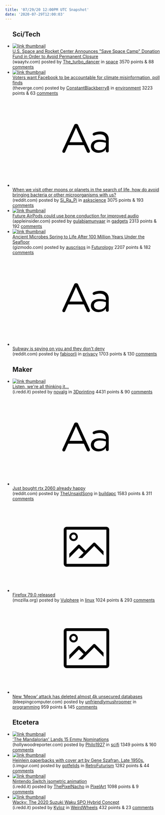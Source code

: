 ```yaml
---
title: '07/29/20 12:00PM UTC Snapshot'
date: '2020-07-29T12:00:03'
---
```

<ul>
<h2>Sci/Tech</h2>

<li><a href='https://www.waaytv.com/content/news/WATCH-LIVE-US-Space--Rocket-Center-announces-Save-Space-Camp-campaign-in-effort-to-stay-open--571932091.html'><img src='https://b.thumbs.redditmedia.com/DpmsU432cpHxRCzXz5zVmYID57_IwlV--37jh2R2jeA.jpg' alt='link thumbnail'></a><div><div class='linkTitle'><a href='https://www.waaytv.com/content/news/WATCH-LIVE-US-Space--Rocket-Center-announces-Save-Space-Camp-campaign-in-effort-to-stay-open--571932091.html'>U.S. Space and Rocket Center Announces "Save Space Camp" Donation Fund in Order to Avoid Permanent Closure</a></div>(waaytv.com) posted by <a href='https://www.reddit.com/user/The_turbo_dancer'>The_turbo_dancer</a> in <a href='https://www.reddit.com/r/space'>space</a> 3570 points & 88 <a href='https://www.reddit.com/r/space/comments/hzr50v/us_space_and_rocket_center_announces_save_space/'>comments</a></div></li>

<li><a href='https://www.theverge.com/2020/7/28/21345348/voters-facebook-climate-change-misinformation-poll-congressional-hearing'><img src='https://b.thumbs.redditmedia.com/57B_MsG9iiA4hLI3GHJ0rpQPI6X3pJTwi6_VPX_Fypg.jpg' alt='link thumbnail'></a><div><div class='linkTitle'><a href='https://www.theverge.com/2020/7/28/21345348/voters-facebook-climate-change-misinformation-poll-congressional-hearing'>Voters want Facebook to be accountable for climate misinformation, poll finds</a></div>(theverge.com) posted by <a href='https://www.reddit.com/user/ConstantBlackberry8'>ConstantBlackberry8</a> in <a href='https://www.reddit.com/r/environment'>environment</a> 3223 points & 63 <a href='https://www.reddit.com/r/environment/comments/hzkcga/voters_want_facebook_to_be_accountable_for/'>comments</a></div></li>

<li><a href='https://www.reddit.com/r/askscience/comments/hzmu6g/when_we_visit_other_moons_or_planets_in_the/'><svg version='1.1' viewBox='-34 -12 104 64' preserveAspectRatio='xMidYMid slice' xmlns='http://www.w3.org/2000/svg' xmlns:xlink='http://www.w3.org/1999/xlink'>
    <title>text link thumbnail</title>
    <path d='M12.19,8.84a1.45,1.45,0,0,0-1.4-1h-.12a1.46,1.46,0,0,0-1.42,1L1.14,26.56a1.29,1.29,0,0,0-.14.59,1,1,0,0,0,1,1,1.12,1.12,0,0,0,1.08-.77l2.08-4.65h11l2.08,4.59a1.24,1.24,0,0,0,1.12.83,1.08,1.08,0,0,0,1.08-1.08,1.64,1.64,0,0,0-.14-.57ZM6.08,20.71l4.59-10.22,4.6,10.22Z'>
    </path>
    <path d='M32.24,14.78A6.35,6.35,0,0,0,27.6,13.2a11.36,11.36,0,0,0-4.7,1,1,1,0,0,0-.58.89,1,1,0,0,0,.94.92,1.23,1.23,0,0,0,.39-.08,8.87,8.87,0,0,1,3.72-.81c2.7,0,4.28,1.33,4.28,3.92v.5a15.29,15.29,0,0,0-4.42-.61c-3.64,0-6.14,1.61-6.14,4.64v.05c0,2.95,2.7,4.48,5.37,4.48a6.29,6.29,0,0,0,5.19-2.48V26.9a1,1,0,0,0,1,1,1,1,0,0,0,1-1.06V19A5.71,5.71,0,0,0,32.24,14.78Zm-.56,7.7c0,2.28-2.17,3.89-4.81,3.89-1.94,0-3.61-1.06-3.61-2.86v-.06c0-1.8,1.5-3,4.2-3a15.2,15.2,0,0,1,4.22.61Z'>
    </path>
    </svg></a><div><div class='linkTitle'><a href='https://www.reddit.com/r/askscience/comments/hzmu6g/when_we_visit_other_moons_or_planets_in_the/'>When we visit other moons or planets in the search of life, how do avoid bringing bacteria or other microorganisms with us?</a></div>(reddit.com) posted by <a href='https://www.reddit.com/user/Si_Ra_Pi'>Si_Ra_Pi</a> in <a href='https://www.reddit.com/r/askscience'>askscience</a> 3075 points & 193 <a href='https://www.reddit.com/r/askscience/comments/hzmu6g/when_we_visit_other_moons_or_planets_in_the/'>comments</a></div></li>

<li><a href='https://appleinsider.com/articles/20/07/28/future-airpods-could-use-bone-conduction-for-improved-audio'><img src='https://b.thumbs.redditmedia.com/NPRulA4SK_EV9f1elTRJpbGIlIonTOGBo8IDkvo7xgE.jpg' alt='link thumbnail'></a><div><div class='linkTitle'><a href='https://appleinsider.com/articles/20/07/28/future-airpods-could-use-bone-conduction-for-improved-audio'>Future AirPods could use bone conduction for improved audio</a></div>(appleinsider.com) posted by <a href='https://www.reddit.com/user/gulabjamunyaar'>gulabjamunyaar</a> in <a href='https://www.reddit.com/r/gadgets'>gadgets</a> 2313 points & 192 <a href='https://www.reddit.com/r/gadgets/comments/hzeowm/future_airpods_could_use_bone_conduction_for/'>comments</a></div></li>

<li><a href='https://gizmodo.com/ancient-microbes-spring-to-life-after-100-million-years-1844529743'><img src='https://b.thumbs.redditmedia.com/r0ftPBDyDjJMJA1w0NeJpbKzjg2G3vrRc88iO4GVtMQ.jpg' alt='link thumbnail'></a><div><div class='linkTitle'><a href='https://gizmodo.com/ancient-microbes-spring-to-life-after-100-million-years-1844529743'>Ancient Microbes Spring to Life After 100 Million Years Under the Seafloor</a></div>(gizmodo.com) posted by <a href='https://www.reddit.com/user/auscrisos'>auscrisos</a> in <a href='https://www.reddit.com/r/Futurology'>Futurology</a> 2207 points & 182 <a href='https://www.reddit.com/r/Futurology/comments/hzthfx/ancient_microbes_spring_to_life_after_100_million/'>comments</a></div></li>

<li><a href='https://www.reddit.com/r/privacy/comments/hzkx94/subway_is_spying_on_you_and_they_dont_deny/'><svg version='1.1' viewBox='-34 -12 104 64' preserveAspectRatio='xMidYMid slice' xmlns='http://www.w3.org/2000/svg' xmlns:xlink='http://www.w3.org/1999/xlink'>
    <title>text link thumbnail</title>
    <path d='M12.19,8.84a1.45,1.45,0,0,0-1.4-1h-.12a1.46,1.46,0,0,0-1.42,1L1.14,26.56a1.29,1.29,0,0,0-.14.59,1,1,0,0,0,1,1,1.12,1.12,0,0,0,1.08-.77l2.08-4.65h11l2.08,4.59a1.24,1.24,0,0,0,1.12.83,1.08,1.08,0,0,0,1.08-1.08,1.64,1.64,0,0,0-.14-.57ZM6.08,20.71l4.59-10.22,4.6,10.22Z'>
    </path>
    <path d='M32.24,14.78A6.35,6.35,0,0,0,27.6,13.2a11.36,11.36,0,0,0-4.7,1,1,1,0,0,0-.58.89,1,1,0,0,0,.94.92,1.23,1.23,0,0,0,.39-.08,8.87,8.87,0,0,1,3.72-.81c2.7,0,4.28,1.33,4.28,3.92v.5a15.29,15.29,0,0,0-4.42-.61c-3.64,0-6.14,1.61-6.14,4.64v.05c0,2.95,2.7,4.48,5.37,4.48a6.29,6.29,0,0,0,5.19-2.48V26.9a1,1,0,0,0,1,1,1,1,0,0,0,1-1.06V19A5.71,5.71,0,0,0,32.24,14.78Zm-.56,7.7c0,2.28-2.17,3.89-4.81,3.89-1.94,0-3.61-1.06-3.61-2.86v-.06c0-1.8,1.5-3,4.2-3a15.2,15.2,0,0,1,4.22.61Z'>
    </path>
    </svg></a><div><div class='linkTitle'><a href='https://www.reddit.com/r/privacy/comments/hzkx94/subway_is_spying_on_you_and_they_dont_deny/'>Subway is spying on you and they don't deny</a></div>(reddit.com) posted by <a href='https://www.reddit.com/user/fabioorli'>fabioorli</a> in <a href='https://www.reddit.com/r/privacy'>privacy</a> 1703 points & 130 <a href='https://www.reddit.com/r/privacy/comments/hzkx94/subway_is_spying_on_you_and_they_dont_deny/'>comments</a></div></li>

<h2>Maker</h2>

<li><a href='https://i.redd.it/ool1fjimind51.jpg'><img src='https://b.thumbs.redditmedia.com/5MPXqEb0gd-QC-JIlhlX4AsjRo8nJutG_4lFPzW1Erk.jpg' alt='link thumbnail'></a><div><div class='linkTitle'><a href='https://i.redd.it/ool1fjimind51.jpg'>Listen, we're all thinking it...</a></div>(i.redd.it) posted by <a href='https://www.reddit.com/user/novalg'>novalg</a> in <a href='https://www.reddit.com/r/3Dprinting'>3Dprinting</a> 4431 points & 90 <a href='https://www.reddit.com/r/3Dprinting/comments/hzlfnh/listen_were_all_thinking_it/'>comments</a></div></li>

<li><a href='https://www.reddit.com/r/buildapc/comments/hzpf0k/just_bought_rtx_2060_already_happy/'><svg version='1.1' viewBox='-34 -12 104 64' preserveAspectRatio='xMidYMid slice' xmlns='http://www.w3.org/2000/svg' xmlns:xlink='http://www.w3.org/1999/xlink'>
    <title>text link thumbnail</title>
    <path d='M12.19,8.84a1.45,1.45,0,0,0-1.4-1h-.12a1.46,1.46,0,0,0-1.42,1L1.14,26.56a1.29,1.29,0,0,0-.14.59,1,1,0,0,0,1,1,1.12,1.12,0,0,0,1.08-.77l2.08-4.65h11l2.08,4.59a1.24,1.24,0,0,0,1.12.83,1.08,1.08,0,0,0,1.08-1.08,1.64,1.64,0,0,0-.14-.57ZM6.08,20.71l4.59-10.22,4.6,10.22Z'>
    </path>
    <path d='M32.24,14.78A6.35,6.35,0,0,0,27.6,13.2a11.36,11.36,0,0,0-4.7,1,1,1,0,0,0-.58.89,1,1,0,0,0,.94.92,1.23,1.23,0,0,0,.39-.08,8.87,8.87,0,0,1,3.72-.81c2.7,0,4.28,1.33,4.28,3.92v.5a15.29,15.29,0,0,0-4.42-.61c-3.64,0-6.14,1.61-6.14,4.64v.05c0,2.95,2.7,4.48,5.37,4.48a6.29,6.29,0,0,0,5.19-2.48V26.9a1,1,0,0,0,1,1,1,1,0,0,0,1-1.06V19A5.71,5.71,0,0,0,32.24,14.78Zm-.56,7.7c0,2.28-2.17,3.89-4.81,3.89-1.94,0-3.61-1.06-3.61-2.86v-.06c0-1.8,1.5-3,4.2-3a15.2,15.2,0,0,1,4.22.61Z'>
    </path>
    </svg></a><div><div class='linkTitle'><a href='https://www.reddit.com/r/buildapc/comments/hzpf0k/just_bought_rtx_2060_already_happy/'>Just bought rtx 2060 already happy</a></div>(reddit.com) posted by <a href='https://www.reddit.com/user/TheUnsaidSong'>TheUnsaidSong</a> in <a href='https://www.reddit.com/r/buildapc'>buildapc</a> 1583 points & 311 <a href='https://www.reddit.com/r/buildapc/comments/hzpf0k/just_bought_rtx_2060_already_happy/'>comments</a></div></li>

<li><a href='https://www.mozilla.org/en-US/firefox/79.0/releasenotes/'><svg version='1.1' viewBox='-34 -14 104 64' preserveAspectRatio='xMidYMid meet' xmlns='http://www.w3.org/2000/svg' xmlns:xlink='http://www.w3.org/1999/xlink'>
    <title>link thumbnail</title>
    <path d='M32,4H4A2,2,0,0,0,2,6V30a2,2,0,0,0,2,2H32a2,2,0,0,0,2-2V6A2,2,0,0,0,32,4ZM4,30V6H32V30Z'></path>
    <path d='M8.92,14a3,3,0,1,0-3-3A3,3,0,0,0,8.92,14Zm0-4.6A1.6,1.6,0,1,1,7.33,11,1.6,1.6,0,0,1,8.92,9.41Z'></path>
    <path d='M22.78,15.37l-5.4,5.4-4-4a1,1,0,0,0-1.41,0L5.92,22.9v2.83l6.79-6.79L16,22.18l-3.75,3.75H15l8.45-8.45L30,24V21.18l-5.81-5.81A1,1,0,0,0,22.78,15.37Z'></path>
    </svg></a><div><div class='linkTitle'><a href='https://www.mozilla.org/en-US/firefox/79.0/releasenotes/'>Firefox 79.0 released</a></div>(mozilla.org) posted by <a href='https://www.reddit.com/user/Vulphere'>Vulphere</a> in <a href='https://www.reddit.com/r/linux'>linux</a> 1024 points & 293 <a href='https://www.reddit.com/r/linux/comments/hze40x/firefox_790_released/'>comments</a></div></li>

<li><a href='https://www.bleepingcomputer.com/news/security/new-meow-attack-has-deleted-almost-4-000-unsecured-databases/'><svg version='1.1' viewBox='-34 -14 104 64' preserveAspectRatio='xMidYMid meet' xmlns='http://www.w3.org/2000/svg' xmlns:xlink='http://www.w3.org/1999/xlink'>
    <title>link thumbnail</title>
    <path d='M32,4H4A2,2,0,0,0,2,6V30a2,2,0,0,0,2,2H32a2,2,0,0,0,2-2V6A2,2,0,0,0,32,4ZM4,30V6H32V30Z'></path>
    <path d='M8.92,14a3,3,0,1,0-3-3A3,3,0,0,0,8.92,14Zm0-4.6A1.6,1.6,0,1,1,7.33,11,1.6,1.6,0,0,1,8.92,9.41Z'></path>
    <path d='M22.78,15.37l-5.4,5.4-4-4a1,1,0,0,0-1.41,0L5.92,22.9v2.83l6.79-6.79L16,22.18l-3.75,3.75H15l8.45-8.45L30,24V21.18l-5.81-5.81A1,1,0,0,0,22.78,15.37Z'></path>
    </svg></a><div><div class='linkTitle'><a href='https://www.bleepingcomputer.com/news/security/new-meow-attack-has-deleted-almost-4-000-unsecured-databases/'>New ‘Meow’ attack has deleted almost 4k unsecured databases</a></div>(bleepingcomputer.com) posted by <a href='https://www.reddit.com/user/unfriendlymushroomer'>unfriendlymushroomer</a> in <a href='https://www.reddit.com/r/programming'>programming</a> 959 points & 145 <a href='https://www.reddit.com/r/programming/comments/hzrb2b/new_meow_attack_has_deleted_almost_4k_unsecured/'>comments</a></div></li>

<h2>Etcetera</h2>

<li><a href='https://www.hollywoodreporter.com/behind-screen/mandalorian-lands-15-emmy-nominations-1304596'><img src='https://b.thumbs.redditmedia.com/SlJOCKbfPlrdrO6pK2t1pmTlV_b5bzB6EsP9cUf6wLU.jpg' alt='link thumbnail'></a><div><div class='linkTitle'><a href='https://www.hollywoodreporter.com/behind-screen/mandalorian-lands-15-emmy-nominations-1304596'>'The Mandalorian' Lands 15 Emmy Nominations</a></div>(hollywoodreporter.com) posted by <a href='https://www.reddit.com/user/Philo1927'>Philo1927</a> in <a href='https://www.reddit.com/r/scifi'>scifi</a> 1349 points & 160 <a href='https://www.reddit.com/r/scifi/comments/hzjnds/the_mandalorian_lands_15_emmy_nominations/'>comments</a></div></li>

<li><a href='https://i.imgur.com/wGL03lP.jpg'><img src='https://b.thumbs.redditmedia.com/VLOkY4T14hw_tSZq_ogsediHeXqRiSfYiJ3izjZqyBw.jpg' alt='link thumbnail'></a><div><div class='linkTitle'><a href='https://i.imgur.com/wGL03lP.jpg'>Heinlein paperbacks with cover art by Gene Szafran. Late 1950s.</a></div>(i.imgur.com) posted by <a href='https://www.reddit.com/user/gotfelids'>gotfelids</a> in <a href='https://www.reddit.com/r/RetroFuturism'>RetroFuturism</a> 1282 points & 44 <a href='https://www.reddit.com/r/RetroFuturism/comments/hzoiew/heinlein_paperbacks_with_cover_art_by_gene/'>comments</a></div></li>

<li><a href='https://i.redd.it/nnp91kqpwod51.gif'><img src='https://b.thumbs.redditmedia.com/nwWjuXfJlISgDdktoMJckzpQhSVsrcM-oMNAbVdqEYk.jpg' alt='link thumbnail'></a><div><div class='linkTitle'><a href='https://i.redd.it/nnp91kqpwod51.gif'>Nintendo Switch isometric animation</a></div>(i.redd.it) posted by <a href='https://www.reddit.com/user/ThePixelNacho'>ThePixelNacho</a> in <a href='https://www.reddit.com/r/PixelArt'>PixelArt</a> 1098 points & 9 <a href='https://www.reddit.com/r/PixelArt/comments/hzqfrb/nintendo_switch_isometric_animation/'>comments</a></div></li>

<li><a href='https://i.redd.it/qpj9qbv5tld51.jpg'><img src='https://b.thumbs.redditmedia.com/-4h2ZNNcOg6dLmgi4PU5gLrZqKgLz3WMqpG5svpPC1c.jpg' alt='link thumbnail'></a><div><div class='linkTitle'><a href='https://i.redd.it/qpj9qbv5tld51.jpg'>Wacky: The 2020 Suzuki Waku SPO Hybrid Concept</a></div>(i.redd.it) posted by <a href='https://www.reddit.com/user/Kyloz'>Kyloz</a> in <a href='https://www.reddit.com/r/WeirdWheels'>WeirdWheels</a> 432 points & 23 <a href='https://www.reddit.com/r/WeirdWheels/comments/hzf473/wacky_the_2020_suzuki_waku_spo_hybrid_concept/'>comments</a></div></li>

</ul>
